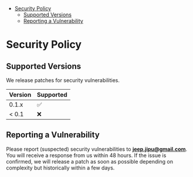 - [Security Policy](#security-policy)
  - [Supported Versions](#supported-versions)
  - [Reporting a Vulnerability](#reporting-a-vulnerability)
    
# Security Policy

## Supported Versions

We release patches for security vulnerabilities. 

| Version | Supported          |
| ------- | ------------------ |
| 0.1.x   | :white_check_mark: |
| < 0.1   | :x:                |

## Reporting a Vulnerability

Please report (suspected) security vulnerabilities to
**[jeep.jipu@gmail.com](mailto:jeep.jipu@gmail.com)**. You will receive a response from
us within 48 hours. If the issue is confirmed, we will release a patch as soon
as possible depending on complexity but historically within a few days.